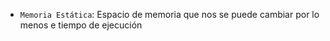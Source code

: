 + `Memoria Estática`:  Espacio de memoria que nos se puede cambiar por lo menos e tiempo de ejecución
